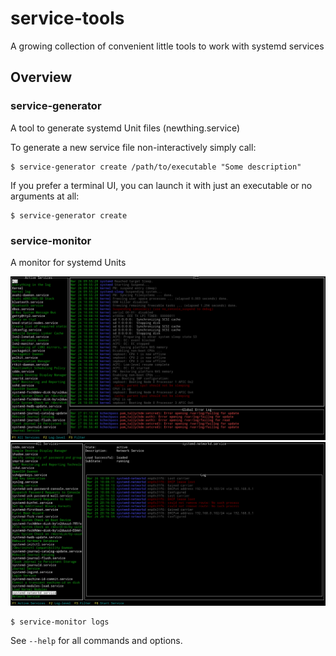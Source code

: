 # service-tools

A growing collection of convenient little tools to work with systemd services

## Overview

### service-generator

A tool to generate systemd Unit files (newthing.service)

To generate a new service file non-interactively simply call:

```
$ service-generator create /path/to/executable "Some description"
```

If you prefer a terminal UI, you can launch it with just an executable or no
arguments at all:

```
$ service-generator create
```

### service-monitor

A monitor for systemd Units

![logs-monitor screenshot](screenshots/logs-monitor.png)
![service-monitor screenshot](screenshots/service-monitor.png)

```
$ service-monitor logs
```

See `--help` for all commands and options.
